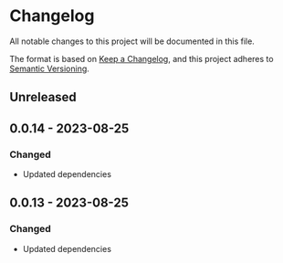 # Changelog

All notable changes to this project will be documented in this file.

The format is based on [Keep a Changelog](https://keepachangelog.com/en/1.0.0/),
and this project adheres to [Semantic Versioning](https://semver.org/spec/v2.0.0.html).

## Unreleased

## 0.0.14 - 2023-08-25
### Changed
- Updated dependencies

## 0.0.13 - 2023-08-25
### Changed
- Updated dependencies
